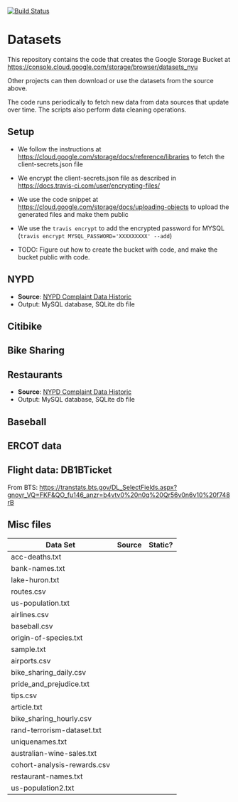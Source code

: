[![Build Status](https://travis-ci.org/ipeirotis/datasets.svg?branch=master)](https://travis-ci.org/ipeirotis/datasets)

# Datasets

This repository contains the code that creates the Google Storage Bucket at https://console.cloud.google.com/storage/browser/datasets_nyu

Other projects can then download or use the datasets from the source above.

The code runs periodically to fetch new data from data sources that update over time. The scripts also perform data cleaning operations.


## Setup

* We follow the instructions at https://cloud.google.com/storage/docs/reference/libraries to fetch the client-secrets.json file
* We encrypt the client-secrets.json file as described in https://docs.travis-ci.com/user/encrypting-files/
* We use the code snippet at https://cloud.google.com/storage/docs/uploading-objects to upload the generated files and make them public

* We use the `travis encrypt` to add the encrypted password for MYSQL (`travis encrypt MYSQL_PASSWORD='XXXXXXXXX' --add`)

* TODO: Figure out how to create the bucket with code, and make the bucket public with code.

## NYPD

* **Source**: [NYPD Complaint Data Historic](https://data.cityofnewyork.us/Public-Safety/NYPD-Complaint-Data-Historic/qgea-i56i)
* Output: MySQL database, SQLite db file

## Citibike

## Bike Sharing

## Restaurants 

* **Source**: [NYPD Complaint Data Historic](https://data.cityofnewyork.us/Public-Safety/NYPD-Complaint-Data-Historic/qgea-i56i)
* Output: MySQL database, SQLite db file

## Baseball

## ERCOT data

## Flight data: DB1BTicket

From BTS: https://transtats.bts.gov/DL_SelectFields.aspx?gnoyr_VQ=FKF&QO_fu146_anzr=b4vtv0%20n0q%20Qr56v0n6v10%20f748rB

## Misc files

| Data Set                    | Source    | Static?   |
|-----------------------------|-----------|-----------|
| acc-deaths.txt              |   | |
| bank-names.txt              |   | |
| lake-huron.txt              |   | |
| routes.csv                  |   | |
| us-population.txt           |   | |
| airlines.csv                |   | | 
| baseball.csv                |   | | 
| origin-of-species.txt       |   | | 
| sample.txt                  |   | | 
| airports.csv                |   | | 
| bike_sharing_daily.csv      |   | | 
| pride_and_prejudice.txt     |   | | 
| tips.csv                    |   | | 
| article.txt                 |   | | 
| bike_sharing_hourly.csv     |   | | 
| rand-terrorism-dataset.txt  |   | | 
| uniquenames.txt             |   | | 
| australian-wine-sales.txt   |   | | 
| cohort-analysis-rewards.csv |   | | 
| restaurant-names.txt        |   | | 
| us-population2.txt |   | | 
